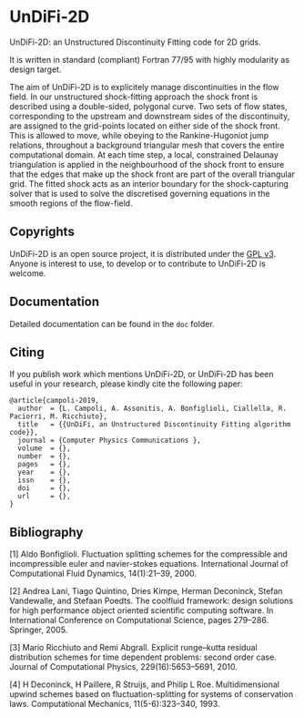 UnDiFi-2D
=========

UnDiFi-2D: an Unstructured Discontinuity Fitting code for 2D grids.

It is written in standard (compliant) Fortran 77/95 with highly
modularity as design target.

The aim of UnDiFi-2D is to explicitely manage discontinuities in the flow
field. In our unstructured shock-fitting approach the shock front is
described using a double-sided, polygonal curve. Two sets of flow
states, corresponding to the upstream and downstream sides of the
discontinuity, are assigned to the grid-points located on either side
of the shock front. This is allowed to move, while obeying to the
Rankine-Hugoniot jump relations, throughout a background triangular
mesh that covers the entire computational domain. At each time step,
a local, constrained Delaunay triangulation is applied in the
neighbourhood of the shock front to ensure that the edges that make up
the shock front are part of the overall triangular grid. The fitted
shock acts as an interior boundary for the shock-capturing solver that
is used to solve the discretised governing equations in the smooth
regions of the flow-field.

Copyrights
----------

UnDiFi-2D is an open source project, it is distributed under the
[GPL v3](http://www.gnu.org/licenses/gpl-3.0.html). Anyone is interest
to use, to develop or to contribute to UnDiFi-2D is welcome.

Documentation
-------------

Detailed documentation can be found in the `doc` folder.

Citing
------

If you publish work which mentions UnDiFi-2D, or UnDiFi-2D has been useful
in your research, please kindly cite the following paper:

~~~
@article{campoli-2019,
  author  = {L. Campoli, A. Assonitis, A. Bonfiglioli, Ciallella, R. Paciorri, M. Ricchiuto},
  title   = {{UnDiFi, an Unstructured Discontinuity Fitting algorithm code}},
  journal = {Computer Physics Communications },
  volume  = {},
  number  = {},
  pages   = {},
  year    = {},
  issn    = {},
  doi     = {},
  url     = {},
}
~~~

Bibliography
------------

[1] Aldo Bonfiglioli. Fluctuation splitting schemes for the compressible
and incompressible euler and navier-stokes equations. International
Journal of Computational Fluid Dynamics, 14(1):21–39, 2000.

[2] Andrea Lani, Tiago Quintino, Dries Kimpe, Herman Deconinck, Stefan
Vandewalle, and Stefaan Poedts. The coolfluid framework: design
solutions for high performance object oriented scientific computing
software. In International Conference on Computational Science, pages
279–286. Springer, 2005.

[3] Mario Ricchiuto and Remi Abgrall. Explicit runge–kutta residual
distribution schemes for time dependent problems: second order case.
Journal of Computational Physics, 229(16):5653–5691, 2010.

[4] H Deconinck, H Paillere, R Struijs, and Philip L Roe.
Multidimensional upwind schemes based on fluctuation-splitting
for systems of conservation laws. Computational Mechanics,
11(5-6):323–340, 1993.
